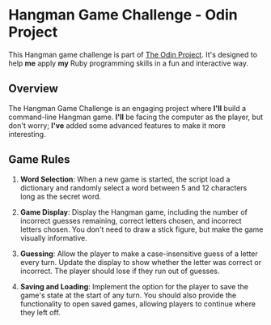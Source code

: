 # Hangman Game Challenge - Odin Project

This Hangman game challenge is part of [The Odin Project](https://www.theodinproject.com/). It's designed to help **me** apply **my** Ruby programming skills in a fun and interactive way.

## Overview

The Hangman Game Challenge is an engaging project where **I'll** build a command-line Hangman game. **I'll** be facing the computer as the player, but don't worry; **I've** added some advanced features to make it more interesting.

## Game Rules

1. **Word Selection**: When a new game is started, the script load a dictionary and randomly select a word between 5 and 12 characters long as the secret word.

2. **Game Display**: Display the Hangman game, including the number of incorrect guesses remaining, correct letters chosen, and incorrect letters chosen. You don't need to draw a stick figure, but make the game visually informative.

3. **Guessing**: Allow the player to make a case-insensitive guess of a letter every turn. Update the display to show whether the letter was correct or incorrect. The player should lose if they run out of guesses.

4. **Saving and Loading**: Implement the option for the player to save the game's state at the start of any turn. You should also provide the functionality to open saved games, allowing players to continue where they left off.

